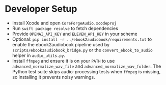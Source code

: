 # Developer Setup

- Install Xcode and open `CoreForgeAudio.xcodeproj`
- Run `swift package resolve` to fetch dependencies
- Provide `OPENAI_API_KEY` and `ELEVEN_API_KEY` in your scheme
- Optional: `pip install -r ../ebook2audiobook/requirements.txt` to enable
  the ebook2audiobook pipeline used by `scripts/ebook2audiobook_bridge.py` or
  the `convert_ebook_to_audio` helper in `audio_utils.py`.
- Install `ffmpeg` and ensure it is on your `PATH` to use
  `advanced_normalize_wav_file` and `advanced_normalize_wav_folder`. The
  Python test suite skips audio-processing tests when `ffmpeg` is
  missing, so installing it prevents noisy warnings.
